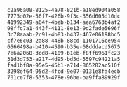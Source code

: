 
                c2a96a08-8125-4a78-821b-a18ed904a058
                7775d02e-56f7-426b-9f3c-356d605d10dc
                41992349-a64f-4beb-b134-aea6763b4af2
                98ffc7a1-443f-4111-8e13-9d2fade5696f
                3c78aaab-2c91-4b83-b437-467e06198bc5
                cf7e6c03-2a88-448b-88cd-1101716ce954
                6566498a-b410-4590-b35e-68dddacd5675
                7e6a2060-3cd8-4109-b1eb-f8ff6961fc23
                31d3d753-a217-4d95-bd5d-5597c94221a5
                fad1bf8a-95e5-45b1-a714-865282ac510f
                3298ef64-95d2-4fcd-9e07-0131e8fa4ecb
                701ce7f8-5353-478e-96be-ba9ffa89929f
                